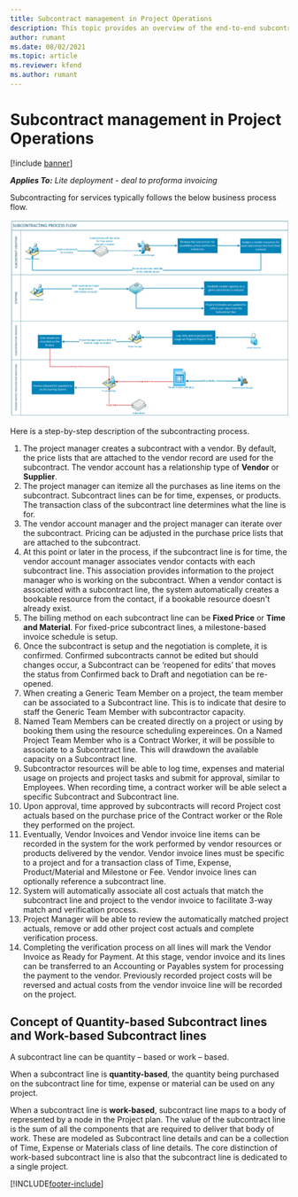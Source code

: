 ```yaml
---
title: Subcontract management in Project Operations
description: This topic provides an overview of the end-to-end subcontract management process typically in project-based organizations.
author: rumant
ms.date: 08/02/2021
ms.topic: article
ms.reviewer: kfend 
ms.author: rumant
---
```


# Subcontract management in Project Operations

[!include [banner](../../includes/dataverse-preview.md)]

_**Applies To:** Lite deployment - deal to proforma invoicing_

Subcontracting for services typically follows the below business process flow.

![Subcontracting process flow](../media/SubcontractingProcessFlow.png)

Here is a step-by-step description of the subcontracting process.

1. The project manager creates a subcontract with a vendor. By default, the price lists that are attached to the vendor record are used for the subcontract. The vendor account has a relationship type of **Vendor** or **Supplier**.
2. The project manager can itemize all the purchases as line items on the subcontract. Subcontract lines can be for time, expenses, or products. The transaction class of the subcontract line determines what the line is for.
3. The vendor account manager and the project manager can iterate over the subcontract. Pricing can be adjusted in the purchase price lists that are attached to the subcontract.
4. At this point or later in the process, if the subcontract line is for time, the vendor account manager associates vendor contacts with each subcontract line. This association provides information to the project manager who is working on the subcontract. When a vendor contact is associated with a subcontract line, the system automatically creates a bookable resource from the contact, if a bookable resource doesn't already exist.
5. The billing method on each subcontract line can be **Fixed Price** or **Time and Material**. For fixed-price subcontract lines, a milestone-based invoice schedule is setup.
6.	Once the subcontract is setup and the negotiation is complete, it is confirmed. Confirmed subcontracts cannot be edited but should changes occur, a Subcontract can be ‘reopened for edits’ that moves the status from Confirmed back to Draft and negotiation can be re-opened. 
7.	When creating a Generic Team Member on a project, the team member can be associated to a Subcontract line. This is to indicate that desire to staff the Generic Team Member with subcontractor capacity.
8.	Named Team Members can be created directly on a project or using by booking them using the resource scheduling expereinces. On a Named Project Team Member who is a Contract Worker, it will be possible to associate to a Subcontract line. This will drawdown the available capacity on a Subcontract line. 
9.	Subcontractor resources will be able to log time, expenses and material usage on projects and project tasks and submit for approval, similar to Employees. When recording time, a contract worker will be able select a specific Subcontract and Subcontract line. 
10.	Upon approval, time approved by subcontracts will record Project cost actuals based on the purchase price of the Contract worker or the Role they performed on the project.
11.	Eventually, Vendor Invoices and Vendor invoice line items can be recorded in the system for the work performed by vendor resources or products delivered by the vendor. Vendor invoice lines must be specific to a project and for a transaction class of Time, Expense, Product/Material and Milestone or Fee. Vendor invoice lines can optionally reference a subcontract line. 
12.	System will automatically associate all cost actuals that match the subcontract line and project to the vendor invoice to facilitate 3-way match and verification process. 
13.	Project Manager will be able to review the automatically matched project actuals, remove or add other project cost actuals and complete verification process. 
14.	Completing the verification process on all lines will mark the Vendor Invoice as Ready for Payment. At this stage, vendor invoice and its lines can be transferred to an Accounting or Payables system for processing the payment to the vendor. Previously recorded project costs will be reversed and actual costs from the vendor invoice line will be recorded on the project. 

## Concept of Quantity-based Subcontract lines and Work-based Subcontract lines

A subcontract line can be quantity – based or work – based. 

When a subcontract line is **quantity-based**, the quantity being purchased on the subcontract line for time, expense or material can be used on any project.

When a subcontract line is **work-based**, subcontract line maps to a body of represented by a node in the Project plan. The value of the subcontract line is the sum of all the components that are required to deliver that body of work. These are modeled as Subcontract line details and can be a collection of Time, Expense or Materials class of line details. The core distinction of work-based subcontract line is also that the subcontract line is dedicated to a single project. 

[!INCLUDE[footer-include](../../includes/footer-banner.md)]

